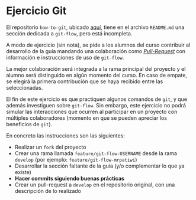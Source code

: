 ﻿# Ejercicio Git

El repositorio `how-to-git`, ubicado [aquí](https://github.com/IIC2113-2016-2/how-to-git), tiene en el archivo `README.md` una sección dedicada a `git-flow`, pero está incompleta.

A modo de ejercicio (sin nota), se pide a los alumnos del curso contribuir al desarrollo de la guía mandando una colaboración como [*Pull-Request*](https://help.github.com/articles/using-pull-requests/) con información e instrucciones de uso de `git-flow`.

La mejor colaboración será integrada a la rama principal del proyecto y el alumno será distinguido en algún momento del curso. En caso de empate, se elegirá la primera contribución que se haya recibido entre las seleccionadas.

El fin de este ejercicio es que practiquen algunos comandos de `git`, y que además investiguen sobre `git-flow`. Sin embargo, este ejercicio no podrá simular las interacciones que ocurren al participar en un proyecto con múltiples colaboradores (momento en que se pueden apreciar los beneficios de `git`).

En concreto las instrucciones son las siguientes:
* Realizar un `fork` del proyecto
* Crear una rama llamada `feature/git-flow-USERNAME` desde la rama `develop` (por ejemplo: `feature/git-flow-mrpatiwi`)
* Desarrollar la sección faltante de la guía (y/o complementar lo que ya existe)
* **Hacer commits siguiendo buenas prácticas**
* Crear un pull-request a `develop` en el repositorio original, con una descripción de lo realizado
